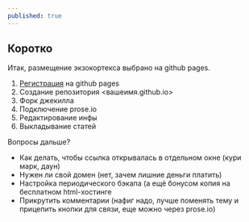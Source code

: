 ```yaml
---
published: true
---
```

## Коротко
Итак, размещение экзокортекса выбрано на github pages.
1. [Регистрация](https://github.com/signup?ref_cta=Sign+up&ref_loc=header+logged+out&ref_page=%2F&source=header-home) на github pages
2. Создание репозитория <вашеимя.github.io>
3. Форк джекилла
4. Подключение prose.io
5. Редактирование инфы
6. Выкладывание статей

Вопросы дальше?
- Как делать, чтобы ссылка открывалась в отдельном окне (кури марк, даун)
- Нужен ли свой домен (нет, зачем лишние деньги платить)
- Настройка периодического бэкапа (а ещё бонусом копия на бесплатном html-хостинге
- Прикрутить комментарии (нафиг надо, лучше поменять тему и прицепить кнопки для связи, еще можно через prose.io)
